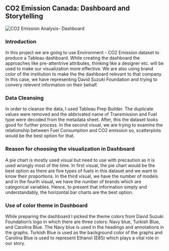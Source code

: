 ## CO2 Emission Canada: Dashboard and Storytelling

![CO2 Emission Analysis- Dashboard](https://user-images.githubusercontent.com/109762085/201787251-17add783-9ba7-45e1-97f7-3cb14354cc4f.jpg)

### Introduction
In this project we are going to use Environment - CO2 Emission dataset to produce a Tableau dashboard. While creating the dashboard the approaches like pre-attentrive attributes, thinking like a designer etc. will be used to make our visualization more effective. We are also using brand color of the institution to make the the dashboard relevant to that company. In this case, we have representing David Suzuki Foundation and trying to convery relevent information on their behalf.

### Data Cleansing
In order to cleanse the data, I used Tableau Prep Builder. The duplicate values were removed and the abbrivated name of Transmission and Fuel type were decoded from the metadata sheet. After, this the dataset looks good for further process. In the second visual, we are trying to examine the relationship between Fuel Consumption and CO2 emission so, scatterplots would be the best option for that. 

### Reason for choosing the visualization in Dashboard
A pie chart is mostly used visual but need to use with precaution as it is used wrongly most of the time. In first visual, the pie chart would be the best option as there are five types of fuels in this dataset and we want to know their proportions. In the third visual, we have the number of models and in the fourth visual, we have the number of brands which are categorical variables. Hence, to present that information simply and understandably, the horizontal bar charts are the best option.

### Use of color theme in Dashboard
While preparing the dashboard I picked the theme colors from David Suzuki Foundation’s logo in which there are three colors: Navy blue, Turkish Blue, and Carolina Blue. The Navy blue is used in the headings and annotations in the graphs. Turkish Blue is used as the background color of the graphs and Carolina Blue is used to represent Ethanol (E85) which plays a vital role in our story.

